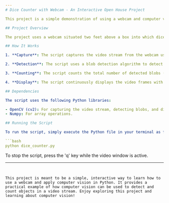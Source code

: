 ```yaml
---
# Dice Counter with Webcam - An Interactive Open House Project

This project is a simple demonstration of using a webcam and computer vision in Python to count the number of spots on dice rolled inside a box. It was created as part of an Open House event to engage with high school students and younger at the University of Florida.

## Project Overview

The project uses a webcam situated two feet above a box into which dice are rolled. The Python script captures the video stream from the webcam, detects the black spots on the dice using a blob detection algorithm, and counts the total number of spots.

## How It Works

1. **Capture**: The script captures the video stream from the webcam using the OpenCV library's VideoCapture function.

2. **Detection**: The script uses a blob detection algorithm to detect the spots on the dice. The algorithm is configured to consider filled, circular blobs that are below a certain size.

3. **Counting**: The script counts the total number of detected blobs (spots on dice) in each frame and displays this count on the frame.

4. **Display**: The script continuously displays the video frames with the detected blobs drawn as circles and the count of blobs.

## Dependencies

The script uses the following Python libraries:

- OpenCV (cv2): For capturing the video stream, detecting blobs, and displaying the video frames.
- Numpy: For array operations.

## Running the Script

To run the script, simply execute the Python file in your terminal as follows:

```bash
python dice_counter.py
```

To stop the script, press the 'q' key while the video window is active.

---
```


This project is meant to be a simple, interactive way to learn how to use a webcam and apply computer vision in Python. It provides a practical example of how computer vision can be used to detect and count objects in a video stream. Enjoy exploring this project and learning about computer vision!
